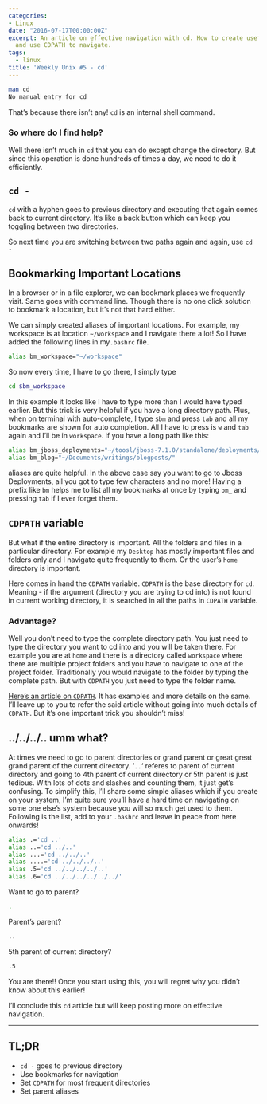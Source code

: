 ```yaml
---
categories:
- Linux
date: "2016-07-17T00:00:00Z"
excerpt: An article on effective navigation with cd. How to create useful aliases
  and use CDPATH to navigate.
tags:
  - linux
title: 'Weekly Unix #5 - cd'
---
```

```bash
man cd
No manual entry for cd
```
That’s because there isn’t any! `cd` is an internal shell command.
### So where do I find help?
Well there isn’t much in `cd` that you can do except change the directory. But since this operation is done hundreds of times a day, we need to do it efficiently.

## `cd -`
`cd` with a hyphen goes to previous directory and executing that again comes back to current directory. It’s like a back button which can keep you toggling between two directories.

So next time you are switching between two paths again and again, use `cd -`

## Bookmarking Important Locations
In a browser or in a file explorer, we can bookmark places we frequently visit. Same goes with command line. Though there is no one click solution to bookmark a location, but it’s not that hard either.

We can simply created aliases of important locations. For example, my workspace is at location `~/workspace` and I navigate there a lot! So I have added the following lines in my`.bashrc` file.

```bash
alias bm_workspace="~/workspace"
```
So now every time, I have to go there, I simply type
```bash
cd $bm_workspace
```
In this example it looks like I have to type more than I would have typed earlier. But this trick is very helpful if you have a long directory path. Plus, when on terminal with auto-complete, I type `$bm` and press `tab` and all my bookmarks are shown for auto completion. All I have to press is `w` and `tab` again and I’ll be in `workspace`. If you have a long path like this:

```bash
alias bm_jboss_deployments="~/toosl/jboss-7.1.0/standalone/deployments/"
alias bm_blog="~/Documents/writings/blogposts/"
```
aliases are quite helpful. In the above case say you want to go to Jboss Deployments, all you got to type few characters and no more!
Having a prefix like `bm` helps me to list all my bookmarks at once by typing `bm_` and pressing `tab` if I ever forget them.


## `CDPATH` variable

But what if the entire directory is important. All the folders and files in a particular directory. For example my `Desktop` has mostly important files and folders only and I navigate quite frequently to them. Or the user’s `home` directory is important.

Here comes in hand the `CDPATH` variable. `CDPATH` is the base directory for `cd`. Meaning - if the argument (directory you are trying to cd into) is not found in current working directory, it is searched in all the paths in `CDPATH` variable.
### Advantage?
Well you don’t need to type the complete directory path. You just need to type the directory you want to cd into and you will be taken there. 
For example you are at `home` and there is a directory called `workspace` where there are multiple project folders and you have to navigate to one of the project folder. Traditionally you would navigate to the folder by typing the complete path. But with `CDPATH` you just need to type the folder name.

[Here’s an article on `CDPATH`](http://sureshsarda.in/2016/07/13/cdpath). It has examples and more details on the same. I’ll leave up to you to refer the said article without going into much details of `CDPATH`. But it’s one important trick you shouldn’t miss!

## ../../../.. umm what?
At times we need to go to parent directories or grand parent or great great grand parent of the current directory. ‘`..`‘ referes to parent of current directory and going to 4th parent of current directory or 5th parent is just tedious. With lots of dots and slashes and counting them, it just get’s confusing. To simplify this, I’ll share some simple aliases which if you create on your system, I’m quite sure you’ll have a hard time on navigating on some one else’s system because you will so much get used to them.
Following is the list, add to your `.bashrc` and leave in peace from here onwards!

```bash
alias .='cd ..'
alias ..='cd ../..'
alias ...='cd ../../..'
alias ....='cd ../../../..'
alias .5='cd ../../../../..'
alias .6='cd ../../../../../../'
```
Want to go to parent?
```bash
.
```
Parent’s parent?
```bash
..
```
5th parent of current directory?
```bash
.5
```
You are there!!
Once you start using this, you will regret why you didn’t know about this earlier!

I’ll conclude this `cd` article but will keep posting more on effective navigation.

---
## TL;DR</h2>
- `cd -` goes to previous directory
- Use bookmarks for navigation
- Set `CDPATH` for most frequent directories
- Set parent aliases

